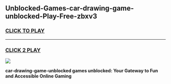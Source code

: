 
## Unblocked-Games-car-drawing-game-unblocked-Play-Free-zbxv3
<h3>
<a href="https://premium76.site?title=car-drawing-game-unblocked&ref=09A">CLICK TO PLAY</a></h3>
<hr>

<h3>
<a href="https://premium76.site?title=car-drawing-game-unblocked&ref=09A">CLICK 2 PLAY</a>
  
</h3>

<a href="https://premium76.site?title=car-drawing-game-unblocked&ref=09A"><img src="https://clearcache.store/games.png"></a>


**car-drawing-game-unblocked games unblocked: Your Gateway to Fun and Accessible Online Gaming**
